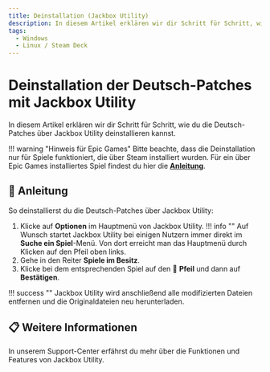 ```yaml
---
title: Deinstallation (Jackbox Utility)
description: In diesem Artikel erklären wir dir Schritt für Schritt, wie du die Deutsch-Patches über Jackbox Utility deinstallieren kannst.
tags:
  - Windows
  - Linux / Steam Deck
---
```


# Deinstallation der Deutsch-Patches mit Jackbox Utility

In diesem Artikel erklären wir dir Schritt für Schritt, wie du die Deutsch-Patches über Jackbox Utility deinstallieren kannst.

!!! warning "Hinweis für Epic Games"
    Bitte beachte, dass die Deinstallation nur für Spiele funktioniert, die über Steam installiert wurden. Für ein über Epic Games installiertes Spiel findest du hier die [**Anleitung**](/Deinstallation/EpicGames).

## :blue_book: Anleitung

So deinstallierst du die Deutsch-Patches über Jackbox Utility:

1. Klicke auf **Optionen** im Hauptmenü von Jackbox Utility.
!!! info ""
    Auf Wunsch startet Jackbox Utility bei einigen Nutzern immer direkt im **Suche ein Spiel**-Menü. Von dort erreicht man das Hauptmenü durch Klicken auf den Pfeil oben links. 
2. Gehe in den Reiter **Spiele im Besitz**.
3. Klicke bei dem entsprechenden Spiel auf den :arrows_counterclockwise: **Pfeil** und dann auf **Bestätigen**.

!!! success ""
    Jackbox Utility wird anschließend alle modifizierten Dateien entfernen und die Originaldateien neu herunterladen.

## :clipboard: Weitere Informationen

In unserem Support-Center erfährst du mehr über die Funktionen und Features von Jackbox Utility.